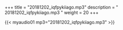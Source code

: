 +++
title = "20181202_iqfpykiiago.mp3"
description = " 20181202_iqfpykiiago.mp3 "
weight = 20
+++

{{< myaudio01 mp3="20181202_iqfpykiiago.mp3" >}}

